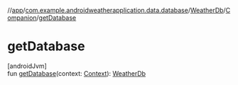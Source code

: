 //[app](../../../../index.md)/[com.example.androidweatherapplication.data.database](../../index.md)/[WeatherDb](../index.md)/[Companion](index.md)/[getDatabase](get-database.md)

# getDatabase

[androidJvm]\
fun [getDatabase](get-database.md)(context: [Context](https://developer.android.com/reference/kotlin/android/content/Context.html)): [WeatherDb](../index.md)
